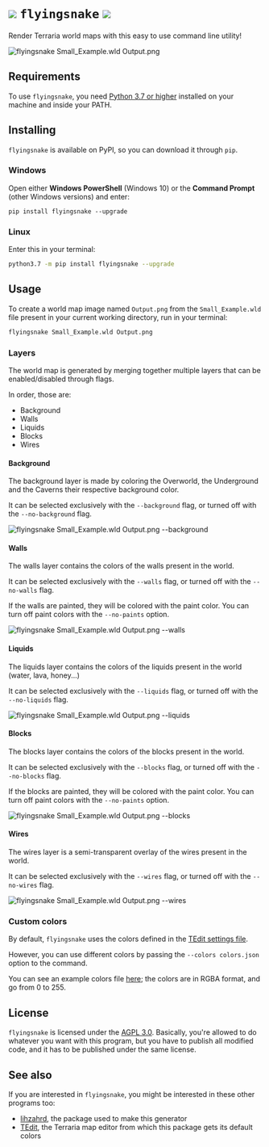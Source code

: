 # ![](https://gamepedia.cursecdn.com/terraria_gamepedia/8/82/Flying_Snake.png?version=2b0351f579d721166af80a12d2c2e325) `flyingsnake` [![](https://img.shields.io/pypi/v/flyingsnake)](https://pypi.org/project/flyingsnake/)

Render Terraria world maps with this easy to use command line utility!

![flyingsnake Small_Example.wld Output.png](https://i.imgur.com/HtNEIKw.png)

## Requirements

To use `flyingsnake`, you need [Python 3.7 or higher](https://www.python.org/downloads/) installed on your machine and inside your PATH.

## Installing

`flyingsnake` is available on PyPI, so you can download it through `pip`. 

### Windows

Open either **Windows PowerShell** (Windows 10) or the **Command Prompt** (other Windows versions) and enter:

```batch
pip install flyingsnake --upgrade
```

### Linux

Enter this in your terminal:

```bash
python3.7 -m pip install flyingsnake --upgrade
```

## Usage

To create a world map image named `Output.png` from the `Small_Example.wld` file present in your current working directory, run in your terminal:

```bash
flyingsnake Small_Example.wld Output.png
```

### Layers

The world map is generated by merging together multiple layers that can be enabled/disabled through flags.

In order, those are:
- Background
- Walls
- Liquids
- Blocks
- Wires

#### Background

The background layer is made by coloring the Overworld, the Underground and the Caverns their respective background color.

It can be selected exclusively with the `--background` flag, or turned off with the `--no-background` flag.

![flyingsnake Small_Example.wld Output.png --background](https://i.imgur.com/69qRLZX.png)

#### Walls

The walls layer contains the colors of the walls present in the world.

It can be selected exclusively with the `--walls` flag, or turned off with the `--no-walls` flag.

If the walls are painted, they will be colored with the paint color.
You can turn off paint colors with the `--no-paints` option.

![flyingsnake Small_Example.wld Output.png --walls](https://i.imgur.com/Grkq5PQ.png)

#### Liquids

The liquids layer contains the colors of the liquids present in the world (water, lava, honey...)

It can be selected exclusively with the `--liquids` flag, or turned off with the `--no-liquids` flag.

![flyingsnake Small_Example.wld Output.png --liquids](https://i.imgur.com/Pifjb4D.png)

#### Blocks

The blocks layer contains the colors of the blocks present in the world.

It can be selected exclusively with the `--blocks` flag, or turned off with the `--no-blocks` flag.

If the blocks are painted, they will be colored with the paint color.
You can turn off paint colors with the `--no-paints` option.

![flyingsnake Small_Example.wld Output.png --blocks](https://i.imgur.com/E05kgOA.png)

#### Wires

The wires layer is a semi-transparent overlay of the wires present in the world.

It can be selected exclusively with the `--wires` flag, or turned off with the `--no-wires` flag.

![flyingsnake Small_Example.wld Output.png --wires](https://i.imgur.com/XDLRCAE.png)

### Custom colors

By default, `flyingsnake` uses the colors defined in the [TEdit settings file](https://github.com/TEdit/Terraria-Map-Editor/blob/master/TEditXna/settings.xml).

However, you can use different colors by passing the `--colors colors.json` option to the command.

You can see an example colors file [here](https://github.com/Steffo99/flyingsnake/tree/master/flyingsnake/example_colors.json); the colors are in RGBA format, and go from 0 to 255.

## License

`flyingsnake` is licensed under the [AGPL 3.0](/LICENSE.txt).
Basically, you're allowed to do whatever you want with this program, but you have to publish all modified code, and it has to be published under the same license.

## See also

If you are interested in `flyingsnake`, you might be interested in these other programs too:

- [lihzahrd](https://github.com/Steffo99/lihzahrd), the package used to make this generator
- [TEdit](https://github.com/TEdit/Terraria-Map-Editor), the Terraria map editor from which this package gets its default colors

